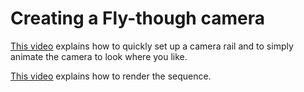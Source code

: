 # Creating a Fly-though camera

[This video](https://youtu.be/AFA3xEfh8QI) explains how to quickly set up a camera rail and to simply animate the camera to look where you like.

[This video](https://youtu.be/GHFq4Dj7sVs?t=403) explains how to render the sequence.
